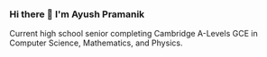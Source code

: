 ### Hi there 👋 I'm Ayush Pramanik


<div>
 <p>
Current high school senior completing Cambridge A-Levels GCE in Computer Science, Mathematics, and Physics.


